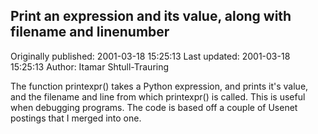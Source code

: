 ## Print an expression and its value, along with filename and linenumber 
Originally published: 2001-03-18 15:25:13 
Last updated: 2001-03-18 15:25:13 
Author: Itamar Shtull-Trauring 
 
The function printexpr() takes a Python expression, and prints it's value, and the filename and line from which printexpr() is called. This is useful when debugging programs. The code is based off a couple of Usenet postings that I merged into one.